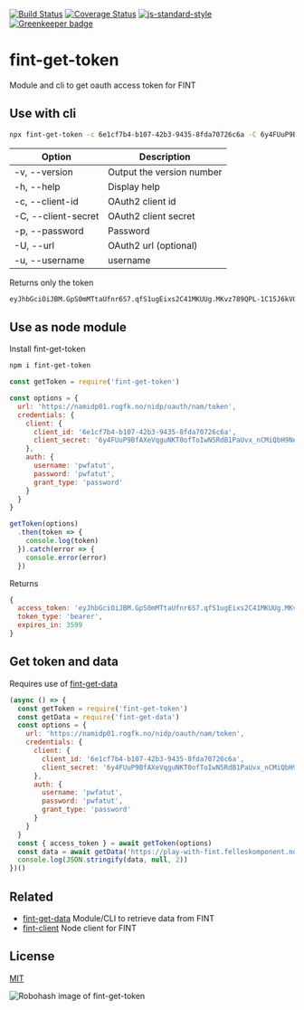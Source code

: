 [![Build Status](https://travis-ci.org/telemark/fint-get-token.svg?branch=master)](https://travis-ci.org/telemark/fint-get-token)
[![Coverage Status](https://coveralls.io/repos/telemark/fint-get-token/badge.svg?branch=master&service=github)](https://coveralls.io/github/telemark/fint-get-token?branch=master)
[![js-standard-style](https://img.shields.io/badge/code%20style-standard-brightgreen.svg?style=flat)](https://github.com/feross/standard)
[![Greenkeeper badge](https://badges.greenkeeper.io/telemark/fint-get-token.svg)](https://greenkeeper.io/)

# fint-get-token

Module and cli to get oauth access token for FINT

## Use with cli

```bash
npx fint-get-token -c 6e1cf7b4-b107-42b3-9435-8fda70726c6a -C 6y4FUuP9BfAXeVqguNKT0ofToIwN5RdB1PaUvx_nCMiQbH9NeGq3pp0jQB9zOQ0APOxEbodzJXp-8RVux6318A -u pwfatut -p pwfatut
```

| Option              | Description               |
| ------------------- | ------------------------- |
| -v, --version       | Output the version number |
| -h, --help          | Display help              |
| -c, --client-id     | OAuth2 client id          |
| -C, --client-secret | OAuth2 client secret      |
| -p, --password      | Password                  |
| -U, --url           | OAuth2 url (optional)     |
| -u, --username      | username                  |

Returns only the token

```bash
eyJhbGciOiJBM.GpS0mMTtaUfnr6S7.qfS1ugEixs2C41MKUUg.MKvz789QPL-1C15J6kVQQw
```

## Use as node module

Install fint-get-token

```bash
npm i fint-get-token
```

```JavaScript
const getToken = require('fint-get-token')

const options = {
  url: 'https://namidp01.rogfk.no/nidp/oauth/nam/token',
  credentials: {
    client: {
      client_id: '6e1cf7b4-b107-42b3-9435-8fda70726c6a',
      client_secret: '6y4FUuP9BfAXeVqguNKT0ofToIwN5RdB1PaUvx_nCMiQbH9NeGq3pp0jQB9zOQ0APOxEbodzJXp-8RVux6318A'
    },
    auth: {
      username: 'pwfatut',
      password: 'pwfatut',
      grant_type: 'password'
    }
  }
}

getToken(options)
  .then(token => {
    console.log(token)
  }).catch(error => {
    console.error(error)
  })
```

Returns

```JavaScript
{ 
  access_token: 'eyJhbGciOiJBM.GpS0mMTtaUfnr6S7.qfS1ugEixs2C41MKUUg.MKvz789QPL-1C15J6kVQQw',
  token_type: 'bearer',
  expires_in: 3599 
}
```

## Get token and data

Requires use of [fint-get-data]()

```JavaScript
(async () => {
  const getToken = require('fint-get-token')
  const getData = require('fint-get-data')
  const options = {
    url: 'https://namidp01.rogfk.no/nidp/oauth/nam/token',
    credentials: {
      client: {
        client_id: '6e1cf7b4-b107-42b3-9435-8fda70726c6a',
        client_secret: '6y4FUuP9BfAXeVqguNKT0ofToIwN5RdB1PaUvx_nCMiQbH9NeGq3pp0jQB9zOQ0APOxEbodzJXp-8RVux6318A'
      },
      auth: {
        username: 'pwfatut',
        password: 'pwfatut',
        grant_type: 'password'
      }
    }
  }
  const { access_token } = await getToken(options)
  const data = await getData('https://play-with-fint.felleskomponent.no/administrasjon/personal/personalressurs', access_token)
  console.log(JSON.stringify(data, null, 2))
})()
```

## Related

- [fint-get-data](https://github.com/telemark/fint-get-data) Module/CLI to retrieve data from FINT
- [fint-client](https://github.com/telemark/fint-client) Node client for FINT

## License

[MIT](LICENSE)

![Robohash image of fint-get-token](https://robots.kebabstudios.party/fint-get-token.png "Robohash image of fint-get-token")
